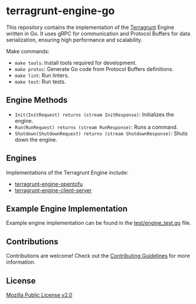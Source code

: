 # terragrunt-engine-go

This repository contains the implementation of the [Terragrunt](https://github.com/gruntwork-io/terragrunt) Engine written in Go.
It uses gRPC for communication and Protocol Buffers for data serialization, ensuring high performance and scalability.

Make commands:
- `make tools`: Install tools required for development.
- `make protoc`: Generate Go code from Protocol Buffers definitions.
- `make lint`: Run linters.
- `make test`: Run tests.

## Engine Methods

* `Init(InitRequest) returns (stream InitResponse)`: Initializes the engine.
* `Run(RunRequest) returns (stream RunResponse)`: Runs a command.
* `Shutdown(ShutdownRequest) returns (stream ShutdownResponse)`: Shuts down the engine.

## Engines

Implementations of the Terragrunt Engine include:

- [terragrunt-engine-opentofu](https://github.com/gruntwork-io/terragrunt-engine-opentofu)
- [terragrunt-engine-client-server](./examples/client-server)

## Example Engine Implementation

Example engine implementation can be found in the [test/engine_test.go](./test/engine_test.go) file.

## Contributions

Contributions are welcome! Check out the [Contributing Guidelines](./CONTRIBUTING.md) for more information.

## License

[Mozilla Public License v2.0](./LICENSE)

